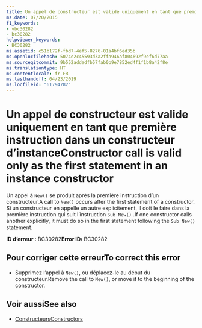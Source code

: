 ```yaml
---
title: Un appel de constructeur est valide uniquement en tant que première instruction dans un constructeur d’instance
ms.date: 07/20/2015
f1_keywords:
- vbc30282
- bc30282
helpviewer_keywords:
- BC30282
ms.assetid: c51b172f-fbd7-4ef5-8276-01a4bf6ed35b
ms.openlocfilehash: 5074e2c45593d3a2ffa946af804692f9ef6d77aa
ms.sourcegitcommit: 9b552addadfb57fab0b9e7852ed4f1f1b8a42f8e
ms.translationtype: HT
ms.contentlocale: fr-FR
ms.lasthandoff: 04/23/2019
ms.locfileid: "61794782"
---
```

# <a name="constructor-call-is-valid-only-as-the-first-statement-in-an-instance-constructor"></a><span data-ttu-id="595b8-102">Un appel de constructeur est valide uniquement en tant que première instruction dans un constructeur d’instance</span><span class="sxs-lookup"><span data-stu-id="595b8-102">Constructor call is valid only as the first statement in an instance constructor</span></span>
<span data-ttu-id="595b8-103">Un appel à `New()` se produit après la première instruction d’un constructeur.</span><span class="sxs-lookup"><span data-stu-id="595b8-103">A call to `New()` occurs after the first statement of a constructor.</span></span> <span data-ttu-id="595b8-104">Si un constructeur en appelle un autre explicitement, il doit le faire dans la première instruction qui suit l’instruction `Sub New()` .</span><span class="sxs-lookup"><span data-stu-id="595b8-104">If one constructor calls another explicitly, it must do so in the first statement following the `Sub New()` statement.</span></span>  
  
 <span data-ttu-id="595b8-105">**ID d’erreur :** BC30282</span><span class="sxs-lookup"><span data-stu-id="595b8-105">**Error ID:** BC30282</span></span>  
  
## <a name="to-correct-this-error"></a><span data-ttu-id="595b8-106">Pour corriger cette erreur</span><span class="sxs-lookup"><span data-stu-id="595b8-106">To correct this error</span></span>  
  
- <span data-ttu-id="595b8-107">Supprimez l’appel à `New()`, ou déplacez-le au début du constructeur.</span><span class="sxs-lookup"><span data-stu-id="595b8-107">Remove the call to `New()`, or move it to the beginning of the constructor.</span></span>  
  
## <a name="see-also"></a><span data-ttu-id="595b8-108">Voir aussi</span><span class="sxs-lookup"><span data-stu-id="595b8-108">See also</span></span>

- [<span data-ttu-id="595b8-109">Constructeurs</span><span class="sxs-lookup"><span data-stu-id="595b8-109">Constructors</span></span>](~/docs/visual-basic/programming-guide/concepts/object-oriented-programming.md#constructors)
